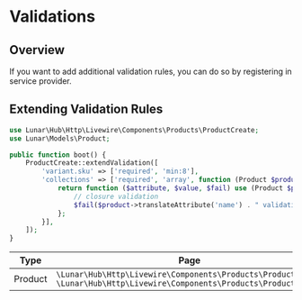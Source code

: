# Validations

## Overview

If you want to add additional validation rules, you can do so by registering in service provider.

## Extending Validation Rules

```php
use Lunar\Hub\Http\Livewire\Components\Products\ProductCreate;
use Lunar\Models\Product;

public function boot() {
    ProductCreate::extendValidation([
        'variant.sku' => ['required', 'min:8'],
        'collections' => ['required', 'array', function (Product $product) {
            return function ($attribute, $value, $fail) use (Product $product) {
                // closure validation
                $fail($product->translateAttribute('name') . " validation failed");
            };
        }],
    ]);
}
```
 
| Type    | Page                                                                                                                         | Closure parameters               |
| ------- | ---------------------------------------------------------------------------------------------------------------------------- | -------------------------------- |
| Product | `\Lunar\Hub\Http\Livewire\Components\Products\ProductCreate`<br />`\Lunar\Hub\Http\Livewire\Components\Products\ProductShow` | `\Lunar\Models\Product $product` |
 